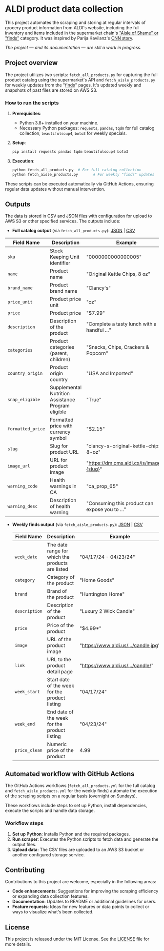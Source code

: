 # ALDI product data collection

This project automates the scraping and storing at regular intervals of grocery product information from ALDI's website, including the full inventory and items included in the supermarket chain's ["Aisle of Shame" or "finds"](https://www.aldi.us/weekly-specials/this-weeks-aldi-finds/) category. It was inspired by Parija Kavilanz's [CNN story](https://www.cnn.com/2024/04/19/business/aldi-aisle-of-shame-fans/index.html). 

*The project — and its documentation — are still a work in progress.*

## Project overview

The project utilizes two scripts: `fetch_all_products.py` for capturing the full product catalog using the supermarket's API and `fetch_aisle_products.py` for weekly updates from the "[finds](https://www.aldi.us/weekly-specials/this-weeks-aldi-finds/)" pages. It's updated weekly and snapshots of past files are stored on AWS S3. 

### How to run the scripts

1. **Prerequisites**:
   - Python 3.8+ installed on your machine.
   - Necessary Python packages: `requests`, `pandas`, `tqdm` for full catalog collection; `beautifulsoup4`, `boto3` for weekly specials.

2. **Setup**:
   ```bash
   pip install requests pandas tqdm beautifulsoup4 boto3
   ```

3. **Execution**:
   ```bash
   python fetch_all_products.py  # For full catalog collection
   python fetch_aisle_products.py       # For weekly "finds" updates
   ```

These scripts can be executed automatically via GitHub Actions, ensuring regular data updates without manual intervention.

## Outputs

The data is stored in CSV and JSON files with configuration for upload to AWS S3 or other specified services. The outputs include:

- **Full catalog output** (via `fetch_all_products.py`): [JSON](https://stilesdata.com/aldi/aldi_products_detailed_latest.json) | [CSV](https://stilesdata.com/aldi/aldi_products_detailed_latest.csv)

| Field Name        | Description                                             | Example                                               |
|-------------------|---------------------------------------------------------|-------------------------------------------------------|
| `sku`             | Stock Keeping Unit identifier                           | "0000000000000005"                                    |
| `name`            | Product name                                            | "Original Kettle Chips, 8 oz"                         |
| `brand_name`      | Product brand name                                      | "Clancy's"                                            |
| `price_unit`      | Product price unit                                      | "oz"                                                  |
| `price`           | Product price                                           | "$7.99"                                               |
| `description`     | Description of the product                              | "Complete a tasty lunch with a handful ..."           |
| `categories`      | Product categories (parent, children)                   | "Snacks, Chips, Crackers & Popcorn"                   |
| `country_origin`  | Product origin country                                  | "USA and Imported"                                    |
| `snap_eligible`   | Supplemental Nutrition Assistance Program eligible      | "True"                                                |
| `formatted_price` | Formatted price with currency symbol                    | "$2.15"                                               |
| `slug`            | Slug for product URL                                    | "clancy-s-original-kettle-chips-8-oz"                 |
| `image_url`       | URL for product image                                   | "https://dm.cms.aldi.cx/is/image/...{slug}"           |
| `warning_code`    | Health warnings in CA                                   | "ca_prop_65"                                          |
| `warning_desc`    | Description of health warning                           | "Consuming this product can expose you to ..."        |


- **Weekly finds output** (via `fetch_aisle_products.py`): [JSON](https://stilesdata.com/aldi/aldi_finds_latest.json) | [CSV](https://stilesdata.com/aldi/aldi_finds_latest.csv)

  | Field Name     | Description                                       | Example                            |
  |----------------|---------------------------------------------------|------------------------------------|
  | `week_date`    | The date range for which the products are listed  | "04/17/24 - 04/23/24"              |
  | `category`     | Category of the product                           | "Home Goods"                       |
  | `brand`        | Brand of the product                              | "Huntington Home"                  |
  | `description`  | Description of the product                        | "Luxury 2 Wick Candle"             |
  | `price`        | Price of the product                              | "$4.99*"                           |
  | `image`        | URL of the product image                          | "https://www.aldi.us/.../candle.jpg" |
  | `link`         | URL to the product detail page                    | "https://www.aldi.us/.../candle/"   |
  | `week_start`   | Start date of the week for the product listing    | "04/17/24"                         |
  | `week_end`     | End date of the week for the product listing      | "04/23/24"                         |
  | `price_clean`  | Numeric price of the product                      | 4.99                               |

## Automated workflow with GitHub Actions

The GitHub Actions workflows (`fetch_all_products.yml` for the full catalog and `fetch_aisle_products.yml` for the weekly finds) automate the execution of the scraping scripts on a regular basis (overnight on Sundays). 

These workflows include steps to set up Python, install dependencies, execute the scripts and handle data storage.

### Workflow steps

1. **Set up Python**: Installs Python and the required packages.
2. **Run scraper**: Executes the Python scripts to fetch data and generate the output files.
3. **Upload data**: The CSV files are uploaded to an AWS S3 bucket or another configured storage service.

## Contributing

Contributions to this project are welcome, especially in the following areas:

- **Code enhancements**: Suggestions for improving the scraping efficiency or expanding data collection features.
- **Documentation**: Updates to README or additional guidelines for users.
- **Feature requests**: Ideas for new features or data points to collect or ways to visualize what's been collected.

## License

This project is released under the MIT License. See the [LICENSE](LICENSE) file for more details.
